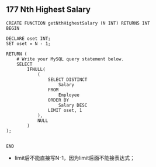 ## 177	Nth Highest Salary    ##
```
CREATE FUNCTION getNthHighestSalary (N INT) RETURNS INT
BEGIN

DECLARE oset INT;
SET oset = N - 1;

RETURN (
	# Write your MySQL query statement below.
	SELECT
		IFNULL(
			(
				SELECT DISTINCT
					Salary
				FROM
					Employee
				ORDER BY
					Salary DESC
				LIMIT oset, 1
			),
			NULL
		)
);


END
```
- limit后不能直接写N-1，因为limit后面不能接表达式；